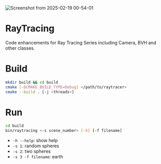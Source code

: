 ![Screenshot from 2025-02-19 00-54-01](https://github.com/user-attachments/assets/f8da45ba-845e-4e40-8c8d-9e34fab608ec)

# RayTracing
Code enhancements for Ray Tracing Series including Camera, BVH and other classes.

# Build
```bash
mkdir build && cd build
cmake [-DCMAKE_BUILD_TYPE=Debug] </path/to/raytracer>
cmake --build . [-j <threads>]
```

# Run
```bash
cd build
bin/raytracing <-s scene_number> [-h] [-f filename]
```
* `-h --help`: show help
* `-s 1`: random spheres
* `-s 2`: two spheres
* `-s 3 -f filename`: earth
